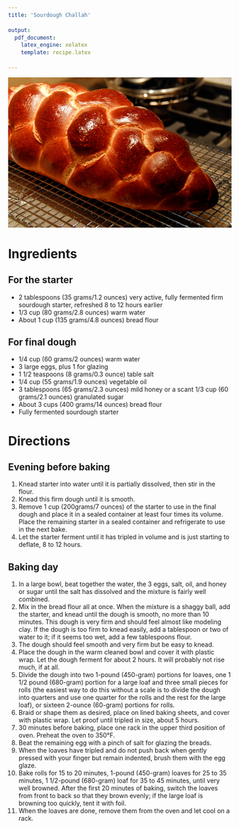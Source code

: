 ```yaml
---
title: 'Sourdough Challah'

output: 
  pdf_document:
    latex_engine: xelatex
    template: recipe.latex
    
---
```


![](Sourdough%20Challah/challah.jpg)

# Ingredients

## For the starter

- 2 tablespoons (35 grams/1.2 ounces) very active, fully fermented firm sourdough starter, refreshed 8 to 12 hours earlier
- 1/3 cup (80 grams/2.8 ounces) warm water
- About 1 cup (135 grams/4.8 ounces) bread flour

## For final dough

- 1/4 cup (60 grams/2 ounces) warm water
- 3 large eggs, plus 1 for glazing
- 1 1/2 teaspoons (8 grams/0.3 ounce) table salt
- 1/4 cup (55 grams/1.9 ounces) vegetable oil
- 3 tablespoons (65 grams/2.3 ounces) mild honey or a scant 1/3 cup (60 grams/2.1 ounces) granulated sugar
- About 3 cups (400 grams/14 ounces) bread flour
- Fully fermented sourdough starter

# Directions

## Evening before baking

1. Knead starter into water until it is partially dissolved, then stir in the flour. 
2. Knead this firm dough until it is smooth. 
3. Remove 1 cup (200grams/7 ounces) of the starter to use in the final dough and place it in a sealed container at least four times its volume. Place the remaining starter in a sealed container and refrigerate to use in the next bake.
4. Let the starter ferment until it has tripled in volume and is just starting to deflate, 8 to 12 hours.

## Baking day

1. In a large bowl, beat together the water, the 3 eggs, salt, oil, and honey or sugar until the salt has dissolved and the mixture is fairly well combined. 
2. Mix in the bread flour all at once. When the mixture is a shaggy ball, add the starter, and knead until the dough is smooth, no more than 10 minutes. This dough is very firm and should feel almost like modeling clay. If the dough is too firm to knead easily, add a tablespoon or two of water to it; if it seems too wet, add a few tablespoons flour.
3. The dough should feel smooth and very firm but be easy to knead.
4. Place the dough in the warm cleaned bowl and cover it with plastic wrap. Let the dough ferment for about 2 hours. It will probably not rise much, if at all.
5. Divide the dough into two 1-pound (450-gram) portions for loaves, one 1 1/2 pound (680-gram) portion for a large loaf and three small pieces for rolls (the easiest way to do this without a scale is to divide the dough into quarters and use one quarter for the rolls and the rest for the large loaf), or sixteen 2-ounce (60-gram) portions for rolls. 
6. Braid or shape them as desired, place on lined baking sheets, and cover with plastic wrap. Let proof until tripled in size, about 5 hours.
7. 30 minutes before baking, place one rack in the upper third position of oven. Preheat the oven to 350°F. 
8. Beat the remaining egg with a pinch of salt for glazing the breads.
9. When the loaves have tripled and do not push back when gently pressed with your finger but remain indented, brush them with the egg glaze. 
10. Bake rolls for 15 to 20 minutes, 1-pound (450-gram) loaves for 25 to 35 minutes, 1 1/2-pound (680-gram) loaf for 35 to 45 minutes, until very well browned. After the first 20 minutes of baking, switch the loaves from front to back so that they brown evenly; if the large loaf is browning too quickly, tent it with foil. 
11. When the loaves are done, remove them from the oven and let cool on a rack.